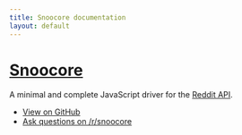 ```yaml
---
title: Snoocore documentation
layout: default
---
```


# [Snoocore](https://github.com/trevorsenior/snoocore)

A minimal and complete JavaScript driver for the [Reddit API](http://www.reddit.com/dev/api).

 - [View on GitHub](https://github.com/trevorsenior/snoocore)
 - [Ask questions on /r/snoocore](http://www.reddit.com/r/snoocore)
